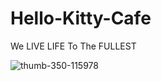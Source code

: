 # Hello-Kitty-Cafe
We LIVE LIFE To The FULLEST

![thumb-350-115978](https://github.com/user-attachments/assets/8b1323c7-8a45-4e8d-8d65-32f3efd8d29b)
